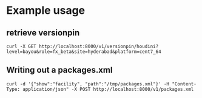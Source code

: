 # Example usage

## retrieve versionpin

```
curl -X GET http://localhost:8000/v1/versionpin/houdini?level=bayou&role=fx_beta&site=hyderabad&platform=cent7_64
```
## Writing out a packages.xml
```
curl -d '{"show":"facility", "path":"/tmp/packages.xml"}' -H "Content-Type: application/json" -X POST http://localhost:8000/v1/packages.xml
```